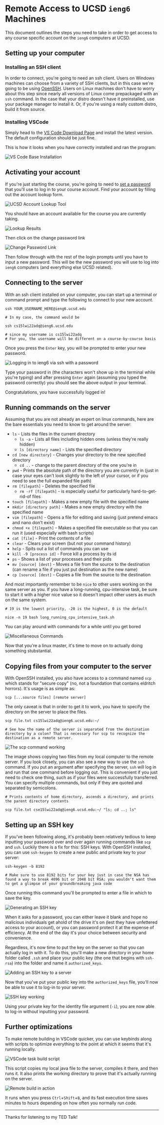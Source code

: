 <style>pre{white-space:pre-wrap;}</style>

# Remote Access to UCSD `ieng6` Machines
This document outlines the steps you need to take in order to get access to any course specific account on the `ieng6` computers at UCSD. 
## Setting up your computer
### Installing an SSH client
In order to connect, you're going to need an ssh client. Users on Windows machines can choose from a variety of SSH clients, but in this case we're going to be using [OpenSSH](https://www.openssh.com/). Users on Linux machines don't have to worry about this step since nearly all versions of Linux come prepackaged with an `ssh` command. In the case that your distro doesn't have it preinstalled, use your package manager to install it. Or, if you're using a really custom distro, build it from source.
### Installing VSCode
Simply head to the [VS Code Download Page](https://code.visualstudio.com/download) and install the latest version. The default configuration should be just fine.

This is how it looks when you have correctly installed and ran the program:

![VS Code Base Installation](img/vscode.png)
## Activating your account
If you're just starting the course, you're going to need to [set a password](https://sdacs.ucsd.edu/~icc/index.php) that you'll use to log in to your course account. Find your account by filling out the account lookup form.

![UCSD Account Lookup Tool](img/lookup.png)

You should have an account available for the course you are currently taking.

![Lookup Results](img/account.png)

Then click on the change password link

![Change Password Link](img/changepw.png)

Then follow through with the rest of the login prompts until you have to input a new password. This will be the new password you will use to log into `ieng6` computers (and everything else UCSD related).
## Connecting to the server
With an ssh client installed on your computer, you can start up a terminal or command prompt and type the following to connect to your new account.
```
ssh YOUR_USERNAME_HERE@ieng6.ucsd.edu

# In my case, the command would be 

ssh cs15lwi22adq@ieng6.ucsd.edu

# since my username is cs15lwi22adq
# For you, the username will be different on a course-by-course basis
```
Once you press the `Enter` key, you will be prompted to enter your new password.

![Logging in to ieng6 via ssh with a password](img/loggedin.png)

Type your password in (the characters won't show up in the terminal while you're typing) and after pressing `Enter` again (assuming you typed the password correctly) you should see the above output in your terminal.

Congratulations, you have successfully logged in!
## Running commands on the server 
Assuming that you are not already an expert on linux commands, here are the bare essentials you need to know to get around the server:
- `ls` - Lists the files in the current directory
	- `ls -a` - Lists all files including hidden ones (unless they're really hidden)
	- `ls [directory name]` - Lists the specified directory
- `cd [new directory]` - Changes your directory to the new specified directory
	- `cd ..` - change to the parent directory of the one you're in
- `pwd` - Prints the absolute path of the directory you are currently in (just in case your eyes can't look slightly to the left of your cursor, or if you need to see the full expanded file path)
- `rm [filepath]` - Deletes the specified file
	- `rm -rf [filepath]` - is especially useful for particularly hard-to-get-rid-of files
- `touch [filepath]` - Makes a new empty file with the specified name
- `mkdir [directory path]` - Makes a new empty directory with the specified name
- `vim [filepath]` - Opens a file for editing and saving (just pretend emacs and nano don't exist)
- `chmod +x [filepath]` - Makes a specified file executable so that you can run it (used especially with bash scripts)
- `cat [file]` - Print the contents of a file
- `clear` - Clears your screen (but not your command history)
- `help` - Spits out a list of commands you can use
- `kill -9 [process id]` - Force kill a process by its id
- `ps` - Shows a list of your processes and their pids
- `mv [source] [dest]` - Moves a file from the source to the destination (can rename a file if you just put destination as the new name)
- `cp [source] [dest]` - Copies a file from the source to the destination

And most importantly remember to be `nice` to other users working on the same server as you. If you have a long-running, cpu-intensive task, be sure to start it with a higher nice value so it doesn't impact other users as much on the same system.
```
# 19 is the lowest priority, -20 is the highest, 0 is the default

nice -n 19 bash long_running_cpu_intensive_task.sh
```
You can play around with commands for a while until you get bored

![Miscellaneous Commands](img/commands.png)

Now that you're a linux master, it's time to move on to actually doing something stubstantial.
## Copying files from your computer to the server
With OpenSSH installed, you also have access to a command named `scp` which stands for "secure copy" (no, not a foundation that contains eldritch horrors). It's usage is as simple as:
```
scp [...source files] [remote server]
```
The only caveat is that in order to get it to work, you have to specify the directory on the server to place the files.
```
scp file.txt cs15lwi22adq@ieng6.ucsd.edu:~/

# See how the name of the server is separated from the destination directory by a colon? That is necessary for scp to recognize the destination as a remote server.
```

![The scp command working](img/scp.png)

The image shows copying two files from my local computer to the remote server. If you look closely, you can also see a new way to use the `ssh` command. If you put an argument after specifying the server, `ssh` will log in and run that one command before logging out. This is convenient if you just need to check one thing, such as if your files were successfully transferred. You can specify multiple commands, but only if they are quoted and separated by semicolons.
```
# Prints contents of home directory, ascends a directory, and prints the parent directory contents

scp file.txt cse15lwi22adq@ieng6.ucsd.edu:~/ "ls; cd ..; ls"
```
## Setting up an SSH key
If you've been following along, it's probably been relatively tedious to keep inputting your password over and over again running commands like `scp` and `ssh`. Luckily there is a fix for this: SSH keys. With OpenSSH installed, you can use `ssh-keygen` to create a new public and private key to your server:
```
ssh-keygen -b 8192

# Make sure to use 8192 bits for your key just in case the NSA has found a way to break 4096 bit or 2048 bit RSA; you wouldn't want them to get a glimpse of your groundbreaking java code
```
Once running this command you'll be prompted to enter a file in which to save the key.

![Generating an SSH key](img/keygen.png)

When it asks for a password, you can either leave it blank and hope no malicious individuals get ahold of the drive it's on (lest they have unfettered access to your account), or you can password protect it at the expense of efficiency. At the end of the day it's your choice between security and convenience.

Regardless, it's now time to put the key on the server so that you can actually log in with it. To do this, you'll make a new directory in your home folder called `.ssh` and place your public key (the one that begins with `ssh-rsa`) into the folder and name it `authorized_keys`.

![Adding an SSH key to a server](img/addingkey.png)

Now that you've put your public key into the `authorized_keys` file, you'll now be able to use it to log-in to your server.

![SSH key working](img/sshedin.png)

Using your private key for the identity file argument (`-i`), you are now able to log-in without inputting your password.
## Further optimizations
To make remote building in VSCode quicker, you can use keybinds along with scripts to optimize everything to the point at which it seems that it's running locally.

![VSCode task build script](img/buildscript.png)

This script copies my local java file to the server, compiles it there, and then runs it. It also prints the working directory to prove that it's actually running on the server.

![Remote build in action](img/remotebuild.png)

It runs when you press `Ctrl`+`Shift`+`B`, and its fast execution time saves minutes to hours depending on how often you normally run code.

---

Thanks for listening to my TED Talk!
